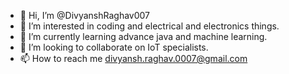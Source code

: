 - 👋 Hi, I’m @DivyanshRaghav007
- 👀 I’m interested in coding and electrical and electronics things.
- 🌱 I’m currently learning advance java and machine learning.
- 💞️ I’m looking to collaborate on IoT specialists.
- 📫 How to reach me divyansh.raghav.0007@gmail.com

<!---
DivyanshRaghav007/DivyanshRaghav007 is a ✨ special ✨ repository because its `README.md` (this file) appears on your GitHub profile.
You can click the Preview link to take a look at your changes.
--->
